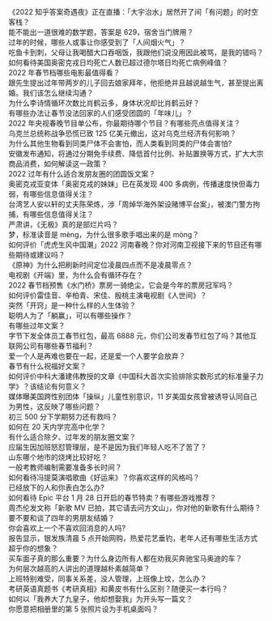 《2022 知乎答案奇遇夜》正在直播：「大宇治水」居然开了间「有问题」的时空客栈？  
能不能出一道很难的数学题，答案是 629，宿舍当门牌用？  
过年的时候，哪些人或事让你感受到了「人间烟火气」？  
吃鱼卡到刺，父母让我喝醋大口吞咽饭，我跟他们说没用因此被骂，是我的错吗？  
如何看待美国奥密克戎日均死亡人数已超过德尔塔日均死亡病例峰值？  
2022 年春节档哪些电影最值得看？  
跟先生提出过年带两岁的儿子回去娘家拜年，他拒绝并且越说越生气，甚至提出离婚。我们该怎么继续沟通？  
为什么李诗情循环次数比肖鹤云多，身体状况却比肖鹤云好？  
有哪些办法让春节没法回家的人们感受团圆的「年味儿」？  
2022 年央视春晚节目单公布，你最期待哪个节目？有哪些亮点值得关注？  
乌克兰总统称战争恐慌已致 125 亿美元撤出，这对乌克兰经济有何影响？  
为什么其他生物看到同类尸体不会害怕，而人类看到同类的尸体会害怕?  
安徽发布通知，将通过分期免手续费、降低首付比例、补贴置换等方式，扩大大宗商品消费，如何解读这一政策？  
2022 过年有什么适合发朋友圈的团圆饭文案？  
奥密克戎亚变体「奥密克戎的妹妹」已在英发现 400 多病例，传播速度快但毒力弱，有哪些信息值得关注？  
台湾艺人安以轩的丈夫陈荣炼，涉「周焯华海外架设赌博平台案」，被澳门警方拘捕，有哪些信息值得关注？  
严肃讲，《无极》真的是部烂片吗？  
梦，标准读音是 mèng，为什么很多歌手唱出来的是 mòng？  
如何评价「虎虎生风中国潮」2022 河南春晚？你对河南卫视接下来的节目还有哪些期待或建议吗？  
《原神》为什么把刷新时间定位凌晨四点而不是凌晨零点？  
电视剧《开端》里，为什么会有循环存在？  
2022 春节档预售《水门桥》票房一骑绝尘，它会是今年的票房冠军吗？  
如何评价雷佳音、辛柏青、宋佳、殷桃主演电视剧《人世间》？  
突然「开窍」是一种什么样的人生体验？  
聪明人为了「躺赢」，可以有哪些操作？  
有哪些过年文案？  
字节下发全体员工春节红包，最高 6888 元，你们公司发春节红包了吗？其他互联网公司有哪些春节福利？  
爱一个人是再难也要在一起，还是爱一个人要学会放弃？  
春节有什么祝福好文案？  
如何评价中科大潘建伟教授的文章《中国科大首次实验排除实数形式的标准量子力学》？该结论有何意义？  
媒体曝美国跨性别团体「操纵」儿童性别意识，11 岁美国女孩曾被诱导认同自己为男性，这反映了哪些问题？  
初三 500 分下学期努力还有救吗？  
如何在 20 天内学完高中化学？  
有什么适合除夕、过年发的朋友圈文案？  
应届生因加班怒怼管理层，是不是因为我们年轻人吃不了苦了？  
山东哪个地市的烧烤比较好吃？  
一般考教师编制需要准备多长时间？  
如何看待冯提莫演唱歌曲《好运来》？你喜欢这样的风格吗？  
已经放下的人和你表白怎么办?  
如何看待 Epic 平台 1 月 28 日开启的春节特卖？有哪些游戏推荐？  
周杰伦发文称「新歌 MV 已拍，其它请去问方文山」，你对他的新歌有什么期待？  
要不要和谈了四年的男朋友结婚？  
你会喜欢上一个不喜欢回消息的人吗?  
报告显示，银发族清晨 5 点开始网购，热爱花艺垂钓，老年人还有哪些生活方式超乎你的想象？  
买车面子真的那么重要？为什么身边所有人都在劝我买奔驰宝马奥迪的车？  
为何层次越高的人讲出的道理越朴素越简单？  
上班特别难受，同事关系差，没人管理，上班像上坟，怎么办？  
考研英语真题书《考研真相》和黄皮书有什么区别？随便买一本行吗？  
如何以「我养大了九皇子，他却想娶我」为开头写一篇文？  
你愿意把相册里的第 5 张照片设为手机桌面吗？  
